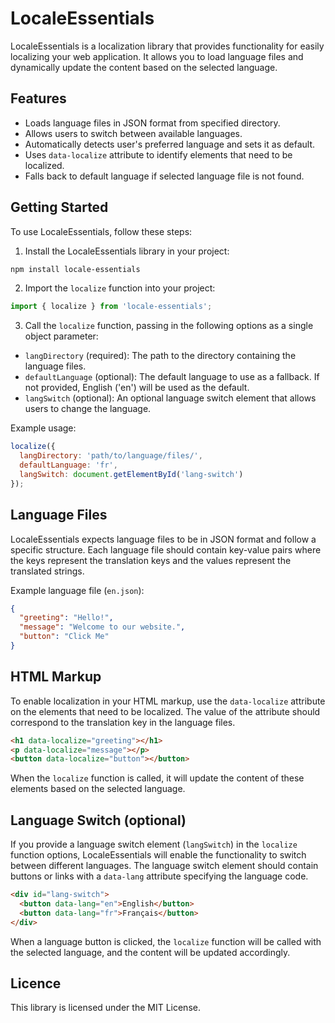 # LocaleEssentials

LocaleEssentials is a localization library that provides functionality for easily localizing your web application. It allows you to load language files and dynamically update the content based on the selected language.

## Features

- Loads language files in JSON format from specified directory.
- Allows users to switch between available languages.
- Automatically detects user's preferred language and sets it as default.
- Uses `data-localize` attribute to identify elements that need to be localized.
- Falls back to default language if selected language file is not found.

## Getting Started

To use LocaleEssentials, follow these steps:

1. Install the LocaleEssentials library in your project:
```sh
npm install locale-essentials
```

2. Import the `localize` function into your project:

```JavaScript
import { localize } from 'locale-essentials';
```

3. Call the `localize` function, passing in the following options as a single object parameter:
- `langDirectory` (required): The path to the directory containing the language files.
- `defaultLanguage` (optional): The default language to use as a fallback. If not provided, English ('en') will be used as the default.
- `langSwitch` (optional): An optional language switch element that allows users to change the language.

Example usage:
```JavaScript
localize({
  langDirectory: 'path/to/language/files/',
  defaultLanguage: 'fr',
  langSwitch: document.getElementById('lang-switch')
});
```
## Language Files

LocaleEssentials expects language files to be in JSON format and follow a specific structure. Each language file should contain key-value pairs where the keys represent the translation keys and the values represent the translated strings.

Example language file (`en.json`):

```json
{
  "greeting": "Hello!",
  "message": "Welcome to our website.",
  "button": "Click Me"
}
```
## HTML Markup

To enable localization in your HTML markup, use the `data-localize` attribute on the elements that need to be localized. The value of the attribute should correspond to the translation key in the language files.

```HTML
<h1 data-localize="greeting"></h1>
<p data-localize="message"></p>
<button data-localize="button"></button>
```

When the `localize` function is called, it will update the content of these elements based on the selected language.

## Language Switch (optional)

If you provide a language switch element (`langSwitch`) in the `localize` function options, LocaleEssentials will enable the functionality to switch between different languages. The language switch element should contain buttons or links with a `data-lang` attribute specifying the language code.

```HTML
<div id="lang-switch">
  <button data-lang="en">English</button>
  <button data-lang="fr">Français</button>
</div>
```
When a language button is clicked, the `localize` function will be called with the selected language, and the content will be updated accordingly.

## Licence

This library is licensed under the MIT License.